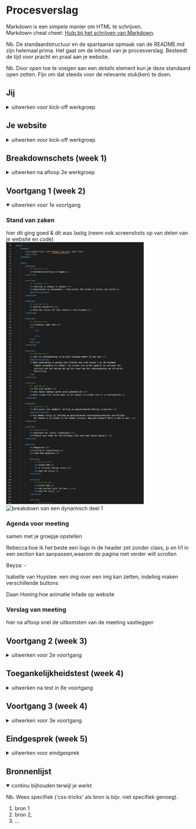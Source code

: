 # Procesverslag
Markdown is een simpele manier om HTML te schrijven.  
Markdown cheat cheet: [Hulp bij het schrijven van Markdown](https://github.com/adam-p/markdown-here/wiki/Markdown-Cheatsheet).

Nb. De standaardstructuur en de spartaanse opmaak van de README.md zijn helemaal prima. Het gaat om de inhoud van je procesverslag. Besteedt de tijd voor pracht en praal aan je website.

Nb. Door *open* toe te voegen aan een *details* element kun je deze standaard open zetten. Fijn om dat steeds voor de relevante stuk(ken) te doen.





## Jij

<details>
<summary>uitwerken voor kick-off werkgroep</summary>

### Auteur:
Rebecca Dudink

#### Je startniveau:
blauw

#### Je focus:
surface plane
 
</details>





## Je website

<details>
<summary>uitwerken voor kick-off werkgroep</summary>

### Je opdracht:
https://www2.hm.com/nl_nl/index.html

#### Screenshot(s) van de eerste pagina (small screen): 
Hm home pagina
<img src="images/hmhome.jpg" width="375px" alt="omschrijving van de pagina">

#### Screenshot(s) van de tweede pagina (small screen):
Hm the holiday shop  
<img src="images/hmkerstversiering.jpg" width="375px" alt="omschrijving van de pagina">
 
</details>



## Breakdownschets (week 1)

<details>
<summary>uitwerken na afloop 2e werkgroep</summary>

### de hele pagina: 
<img src="./images/Fed-pagina1.jpg" width="375px" alt="breakdown van een dynamisch deel">


### dynamisch deel (bijv menu): 
<img src="./images/Fed-menu.jpg" width="375px" alt="breakdown van een dynamisch deel">

### wellicht nog een dynamisch deel (bijv filter): 
<img src="./images/Fed-pagina2.jpg" width="375px" alt="breakdown van nog een dynamisch deel">

</details>





## Voortgang 1 (week 2)

<details open>
<summary>uitwerken voor 1e voortgang</summary>

### Stand van zaken
hier dit ging goed & dit was lastig (neem ook screenshots op van delen van je website en code)
<img src="./images/code-gesprek1.jpg" width="375px" alt="breakdown van een dynamisch deel">
<img src="./images/screenshot-website1.png" width="375px" alt="breakdown van een dynamisch deel 1">


### Agenda voor meeting
samen met je groepje opstellen

 Rebecca:hoe ik het beste een logo in de header zet zonder class, p en h1 in een section kan aanpassen,waarom de pagina niet verder wilt scrollen
 
 Beyza: -
 
 Isabelle van Huystee: een img over een img kan zetten, indeling maken verschillende buttons
 
 Daan Honing:hoe animatie infade op website

### Verslag van meeting
hier na afloop snel de uitkomsten van de meeting vastleggen

 

</details>





## Voortgang 2 (week 3)

<details>
<summary>uitwerken voor 2e voortgang</summary>

### Stand van zaken
hier dit ging goed & dit was lastig (neem ook screenshots op van delen van je website en code)
 
<img src="./images/voortgang2-html.jpg" width="375px" alt="html">
 
<img src="./images/voortgang2-css.jpg" width="375px" alt="css">
 
<img src="./images/voortgang2-uitwerking.png" width="375px" alt="uitwerking">

### Agenda voor meeting
samen met je groepje opstellen

Rebecca:In de footer staat een section met een article er in alleen hier komt een afbeelding in te staan want op de zelfde manier wordt die section en article gebruikt bij section 9 article 1 en hoe laat ik het menu weer sluiten. 
 
 Beyza: -
 
 Isabelle van Huystee: hoe maak ik een boxshadow bij de button, hoe kan ik het beste uitklappen hamburger menu maken en waarom schaalt deze niet mee naar center als ik wel hetzelfde heb gecodeerd - regel 205
 
 Daan Honing:Hoe kan ik mijn menu button laten animeren? , hoe kan er voorzorgen dat de menu knop bovenaan staat

### Verslag van meeting
hier na afloop snel de uitkomsten van de meeting vastleggen

- punt 1
- punt 2
- nog een punt
- ...

</details>





## Toegankelijkheidstest (week 4)

<details>
<summary>uitwerken na test in 8e voortgang</summary>

### Bevindingen
Lijst met je bevindingen die in de test naar voren kwamen:

#### Titel eerste bevinding
Hier korte omschrijving (met indien nodig een afbeelding)

Hier een omschrijving van hoe het opgelost kan worden (met indien nodig een afbeelding)


#### Titel tweede bevinding. 
Hier korte omschrijving (met indien nodig een afbeelding)

Hier een omschrijving van hoe het opgelost kan worden (met indien nodig een afbeelding)


#### Titel volgende bevinding. 
Hier korte omschrijving (met indien nodig een afbeelding)

Hier een omschrijving van hoe het opgelost kan worden (met indien nodig een afbeelding)


#### Titel nog een bevinding. 
Hier korte omschrijving (met indien nodig een afbeelding)

Hier een omschrijving van hoe het opgelost kan worden (met indien nodig een afbeelding)

</details>





## Voortgang 3 (week 4)

<details>
<summary>uitwerken voor 3e voortgang</summary>

### Stand van zaken
hier dit ging goed & dit was lastig (neem ook screenshots op van delen van je website en code)


### Agenda voor meeting
samen met je groepje opstellen

| student 1      | student 2          | student 3    | student 4        |
| ---            | ---                | ---          | ---              |
| dit bespreken  | en dit             | en ik dit    | en dan ik dat    |
| en dat ook nog | dit als er tijd is | nog een punt | dit wil ik zeker |
| ...            | ...                | ...          | ...              |


### Verslag van meeting
hier na afloop snel de uitkomsten van de meeting vastleggen

- punt 1
- punt 2
- nog een punt
- ...

</details>





## Eindgesprek (week 5)

<details>
<summary>uitwerken voor eindgesprek</summary>

### Stand van zaken
hier dit ging goed & dit was lastig (neem ook screenshots op van delen van je website en code)

### Screenshot(s)

hier screenshot(s) van je eindresultaat

</details>





## Bronnenlijst

<details open>
<summary>continu bijhouden terwijl je werkt</summary>

Nb. Wees specifiek ('css-tricks' als bron is bijv. niet specifiek genoeg).

1. bron 1
2. bron 2,
3. ...

</details>
